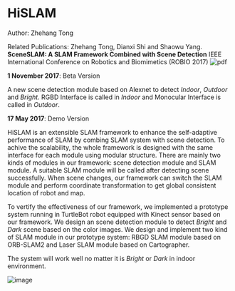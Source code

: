 # HiSLAM
Author: Zhehang Tong

Related Publications:
Zhehang Tong, Dianxi Shi and Shaowu Yang. **SceneSLAM: A SLAM Framework Combined with Scene Detection** IEEE International Conference on Robotics and Biomimetics (ROBIO 2017) ![pdf](https://www.researchgate.net/publication/319619325_SceneSLAM_A_SLAM_Framework_Combined_with_Scene_Detection)

**1 November 2017**: Beta Version

A new scene detection module based on Alexnet to detect *Indoor*, *Outdoor* and *Bright*.
RGBD Interface is called in *Indoor* and Monocular Interface is called in *Outdoor*.


**17 May 2017**: Demo Version

HiSLAM is an extensible SLAM framework to enhance the self-adaptive performance of SLAM by combing SLAM system with scene detection. To achive the scalability, the whole framework is designed with the same interface for each module using modular structure. There are mainly two kinds of modules in our framework: scene detection module and SLAM module.  A suitable SLAM module will be called after detecting scene successfully. When scene changes, our framework can switch the SLAM module and perform coordinate transformation to get global consistent location of robot and map.


To vertify the effectiveness of our framework, we implemented a prototype system running in TurtleBot robot
equipped with Kinect sensor based on our framework. We design an scene detection module to detect *Bright* and *Dark* scene based on the color images. We design and implement two kind of SLAM module in our prototype system: RBGD SLAM module based on ORB-SLAM2 and Laser SLAM module based on Cartographer.

The system will work well no matter it is *Bright* or *Dark* in indoor environment.

![image](https://github.com/zhehangT/HiSLAM/blob/master/demo.gif)
